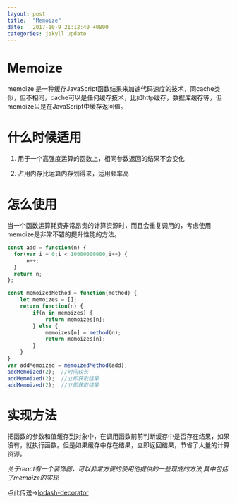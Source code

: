 ```yaml
---
layout: post
title:  "Memoize"
date:   2017-10-9 21:12:40 +0800
categories: jekyll update
---
```


Memoize
===================================

memoize 是一种缓存JavaScript函数结果来加速代码速度的技术，同cache类似，但不相同，cache可以是任何缓存技术，比如http缓存，数据库缓存等，但memoize只是在JavaScript中缓存返回值。

什么时候适用
===================================



1. 用于一个高强度运算的函数上，相同参数返回的结果不会变化

2. 占用内存比运算内存划得来，适用频率高

怎么使用
===================================

当一个函数运算耗费非常昂贵的计算资源时，而且会重复调用的，考虑使用memoize是非常不错的提升性能的方法。

```javascript
const add = function(n) {
  for(var i = 0;i < 10000000000;i++) {
      n++;
  }
  return n;
};

const memoizedMethod = function(method) {
    let memoizes = [];
  	return function(n) {
    	if(n in memoizes) {
    		return memoizes[n];
      	} else {
          	memoizes[n] = method(n);
        	return memoizes[n];
      	}        
    }
}
var addMemoized = memoizedMethod(add);
addMemoized(2);  //时间较长
addMemoized(2);  //立即获取结果
addMemoized(2);  //立即获取结果
```

实现方法
===================================

把函数的参数和值缓存到对象中，在调用函数前前判断缓存中是否存在结果，如果没有，就执行函数。但是如果缓存中存在结果，立即返回结果，节省了大量的计算资源。



_关于react有一个装饰器，可以非常方便的使用他提供的一些现成的方法,其中包括了memoize的实现_

点此传送→[lodash-decorator](https://www.npmjs.com/package/lodash-decorators)

